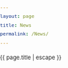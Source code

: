 ```yaml
---
layout: page
title: News
permalink: /News/
---
```


<h1 class="page-title">{{ page.title | escape }}</h1>
<style>
        /* reset */
        /* 여백 초기화 */
              body,div,ul,li,dl,dd,dt,ol,h1,h2,h3,h4,h5,h6,input,fieldset,legend,p,select,table,th,td,tr,textarea,button,form,figure,figcaption{margin:0;padding:0;}
            
        /* a 링크 초기화 */
        a {color: #222; text-decoration: none;}
        a:hover {color: #2698cb;}

        /* 폰트 초기화 */
        body, input, textarea, select, button, table {font-family:  'Nanum Gothic', AppleSDGothicNeo-Regular,'Malgun Gothic','맑은 고딕',dotum,'돋움',sans-serif; color: #222; font-size: 13px; line-height: 1.6;}
        
        /* 폰트 스타일 초기화 */
        em,address {font-style: normal;}

        /* 블릿기호 초기화 */
        ul,li,ol {list-style: none;}

        /* 제목 태그 초기화 */
        h1,h2,h3,h4,h5,h6 {font-size: 13px; font-weight: normal;}
        
        /* 버튼 초기화 */
        button {border: 0;}
        
        /* 반응형 */
        img {width: 100%;}
        
        /* IR 효과 */
        .ir_pm {display:block; overflow:hidden; font-size:0; line-height:0; text-indent:-9999px;} /* 의미있는 이미지의 대체 텍스트를 제공하는 경우(Phark Method) */
        .ir_wa {display:block; overflow:hidden; position:relative; z-index:-1; width:100%; height: 100%;} /* 의미있는 이미지의 대체 텍스트로 이미지가 없어도 대체 텍스트를 보여주고자 할 때(WA IR) */
        .ir_su {overflow: hidden; position:absolute; width:0; height:0; line-height:0; text-indent:-9999px;} /* 대체 텍스트가 아닌 접근성을 위한 숨김 텍스트를 제공할 때 */
        
        /* margin, padding */
        .mt10 {margin-top: 10px !important;}
        .mt15 {margin-top: 15px !important;}
        .mt20 {margin-top: 20px !important;}
        .mt25 {margin-top: 25px !important;}
        .mt30 {margin-top: 30px !important;}
        .mt35 {margin-top: 35px !important;}
        .mt40 {margin-top: 40px !important;}
        .mt45 {margin-top: 45px !important;}
        .mt50 {margin-top: 50px !important;}

        /* style */
        /* 레이아웃 */
        body {background: url(img/header_bg.jpg) repeat-x center top;}
        #header {  }
        #nav {background-color: #f6fdff;}
        #title {background-color: #eaf7fd;}
        #contents .container {border-right: 1px solid #dbdbdb; border-left: 1px solid #dbdbdb;}
        #cont_left {float: left; width: 250px;}
        #cont_center {
            overflow: hidden; 
            margin-right: 250px; 
            min-height: 1300px; 
            border-right: 1px solid #dbdbdb;
            border-left: 1px solid #dbdbdb;
        }
        #cont_right {position: absolute; right: 0; top: 0px; width: 250px;}
        #footer {border-top: 1px solid #dbdbdb;}

        /* 컨테이너 */
        .container {position: relative; width: 1200px; margin: 0 auto; /* background: rgba(0,0,0,0.3) */}

        /* 헤더 */
        .header {height: 327px;}
        .header .header_menu {text-align: right;}
        .header .header_menu a {color: #fff; padding: 8px 0 6px 10px; display: inline-block; transition: color 0.3s ease; font-family: 'Abel', sans-serif;}
        .header .header_menu a:hover {color: #ccc;}
        
        .header .header_tit { text-align: center; text-transform: uppercase; margin-top: 55px; font-family: 'Abel', sans-serif;}
        .header .header_tit h1 {
            font-size: 30px; 
            color: #fff; 
            background: #51b0dc; 
            display: inline-block; 
            padding: 5px 30px 5px 30px; 
            letter-spacing: 2px; 
            font-weight: 900;
            transition: box-shadow 0.25s ease-in-out;
        }
        .header .header_tit h1:hover {
            box-shadow: 
                inset -9em 0 0 0 #257FAC, 
                inset 9em 0 0 0 #257FAC;
        }
        .header .header_tit a {
            font-size: 16px; 
            color: #fff; 
            background: #4a9abf;  
            display: inline-block; 
            padding: 10px 20px 10px 20px; 
            margin-top: -7px; 
            transition: box-shadow 0.3s ease-in-out;
        }
        .header .header_tit a:hover {
            box-shadow: 
                0 0 0 5px rgba(75,154,191,0.9) inset,
                0 0 0 100px rgba(0,0,0,0.1) inset;
        }
        
        .header .header_icon {text-align: center; margin-top: 40px; padding-bottom: 45px;}
        .header .header_icon li {display: inline; margin: 0 2px;}
        .header .header_icon li a {
            position: relative;
            background-color: #3192bf;
            border-radius: 50%;
            width: 60px; 
            height: 60px;  
            color: #fff;
            display: inline-block;
            font-size: 35px;
            line-height: 60px;
            transition: all 0.3s ease;
        }
        .header .header_icon li a span {
            position: absolute; 
            opacity: 0;
            left: 50%; top: -40px;
            transform: translateX(-50%);
            font-size: 12px;
            line-height: 1.6;
            background: #3192bf; 
            padding: 3px 9px;
            border-radius: 6px 0;
            transition: all 0.3s ease;
        }
        .header .header_icon li a span:before {
            content: '';
            position: absolute;
            left: 50%; bottom: -5px;
            margin-left: -5px;
            border-top: 5px solid #3192bf;
            border-left: 5px solid transparent;
            border-right: 5px solid transparent;
        }
        .header .header_icon li a:hover span {
            opacity: 1;
            top: -33px;
        }
        .header .header_icon li a:hover {
            box-shadow: 
                0 0 0 3px rgba(75,154,191,0.9) inset,
                0 0 0 100px rgba(0,0,0,0.1) inset;
        }
        
        /* 전체 메뉴 */
        .nav {overflow: hidden; padding: 25px 0; display: none;}
        .nav > div {float: left; width: 40%;}
        .nav > div:last-child {width: 20%;}
        .nav > div ol {overflow: hidden;}
        .nav > div li {float: left; width: 50%; position: relative; padding-left: 8px; box-sizing: border-box;}
        .nav > div:last-child li {width: 100%;}
        .nav > div li a {position: relative;}
        .nav > div li:before {
            content: '';
            width: 3px; height: 3px;
            background-color: #25a2d0;
            border-radius: 50%;
            position: absolute; left: 0; top: 8px;
        }
        .nav > div h3 {
            font-size: 18px; 
            color: #25a2d0; 
            font-weight: bold; 
            margin-bottom: 4px;
        }
        .nav > div li a:after {
            content: '';
            display: inline-block;
            width: 0;
            height: 1px;
            position: absolute;
            bottom: 0;
            left: 0;
            background: #25a2d0;
            transition: all .2s ease-out;
        }
        .nav > div li:hover a:after {width: 100%;}
        
        /* 타이틀 */
        .title {position: relative; text-align: center; }
        .title h2 {font-family: 'Nanum Brush Script', cursive; font-size: 39px; color: #0093bd; padding: 5px 0;}
        .title .btn {
            position: absolute; right: 0; top: 5px;
            width: 60px; 
            height: 60px; 
            line-height: 60px; 
            background: #3192bf; 
            color: #fff;
            font-size: 35px; 
            border-radius: 50%;
            transition: all 0.3s ease;
        }
        .title .btn:hover {
            box-shadow: 
                0 0 0 3px rgba(75,154,191,0.9) inset,
                0 0 0 100px rgba(0,0,0,0.1) inset;
        }
        
        /* 컨텐츠 영역 */
        .column {padding: 15px; border-bottom: 1px solid #dbdbdb;}
        .column .col_tit {font-size: 20px; color: #2f7fa6; padding-bottom: 5px;}
        .column .col_desc {
            border-bottom: 1px dashed #dbdbdb; 
            padding-bottom: 15px; margin-bottom: 15px;  
            color: #878787;
            line-height: 18px;
        }
        .column.col1 {} 
        .column.col2 {} 
        .column.col3 {border-bottom: 0;} 
        .column.col4 {} 
        .column.col5 {} 
        .column.col6 {border-bottom: 0;} 
        .column.col7 {} 
        .column.col8 {} 
        .column.col9 {border-bottom: 0;} 
        
        /* 메뉴 */
        .menu li {position: relative;}
        .menu li a {
            font-size: 16px; text-transform: uppercase; 
            color: #878787; border-bottom: 1px solid #dbdbdb; 
            padding: 10px; 
            display: block;  
            transition: box-shadow 0.34s ease, background 0.34s ease;
        }
        .menu li a i {position: absolute; right: 10px; top: 15px;}
        .menu li a:hover {
            box-shadow: inset 180px 0 0 0 rgba(36,130,174,0.7); 
            color: #fff; 
            background: rgba(36,130,174,0.9);
        }
        
        /* 게시판1 */
        .notice1 {position: relative;  }
        .notice1 h5 {font-size: 14px; color: #2f7fa6; padding-bottom: 5px;}
        .notice1 li {position: relative; overflow: hidden; text-overflow: ellipsis; white-space: nowrap; padding-left: 8px;}
        .notice1 li:before {
	        content: ''; width: 3px; height: 3px; 
            border-radius: 50%;
            background: #449ce2; 
            position: absolute; left: 0; top: 6px;
        }
        .notice1 .more {
            position: absolute; 
            right: 0; top: 3px; 
            color: #878787; 
            text-transform: uppercase;
            font-size: 10px;
        }
        
        /* 게시판2 */
        .notice2 {position: relative;  }
        .notice2 h5 {font-size: 14px; color: #2f7fa6; padding-bottom: 5px;}
        .notice2 li {
            position: relative; 
            overflow: hidden; 
            text-overflow: ellipsis; 
            display: -webkit-box;
            -webkit-box-orient: vertical;
            -webkit-line-clamp : 2;
            padding-left: 8px;
            padding-bottom: 5px;
            max-height: 40px; /* ie */
        }
        .notice2 li:before {
            content: ''; width: 3px; height: 3px; 
            border-radius: 50%;
            background: #449ce2; 
            position: absolute; left: 0; top: 6px;
        }
        .notice2 .more {
            position: absolute; 
            right: 0; top: 3px; 
            color: #878787; 
            text-transform: uppercase;
            font-size: 10px;
        }
        
        /* 블로그1 */
        .blog1 img {width: 100%;}
        .blog1 .img-retina {display: none;}
        
        @media only screen and (-webkit-min-device-pixel-ratio: 1.5),
               only screen and (min-device-pixel-ratio: 1.5),
               only screen and (min-resolution: 1.5dppx) {
                .blog1 .img-retina {display: initial;}
                .blog1 .img-normal {display: none;}
        }

        /* 블로그2 */
        .blog2 h5 {color: #fff; text-align: center; padding: 30px 30px; text-transform: uppercase;}
        .blog2 p {padding-top: 5px;}
        .blog2 .img-retina {
            background-image: url(img/blog3_@1.jpg);
            background-size: cover;
        }
        @media only screen and (-webkit-min-device-pixel-ratio: 1.5),
               only screen and (min-device-pixel-ratio: 1.5),
               only screen and (min-resolution: 1.5dppx) {
                .blog2 .img-retina {background-image: url(img/blog3_@2.jpg);}
        }
        
        /* 이미지 슬라이드 */
        .slider figure {position: relative;}
        .slider figcaption {position: absolute; bottom: 0; left: 0; width: 100%; padding: 20px;
            box-sizing: border-box;
            background-color: rgba(0,0,0,0.5);
            color: #fff;
            font-size: 18px;
        }
        .slider figcaption em {
            display: block; 
            font-weight: bold; font-size: 28px; text-transform: uppercase; font-family: 'Abel', sans-serif;
            opacity: 0;
            transform: translateX(50px);
            transition: all .84s ease;
        }
        .slider figcaption span {
            display: block;
            overflow: hidden; text-overflow: ellipsis; white-space: nowrap;
            opacity: 0;
            transform: translateX(50px);
            transition: all .84s 0.2s ease;
        }
        .slider .slick-active figcaption em {opacity: 1; transform: translateX(0)}
        .slider .slick-active figcaption span {opacity: 1; transform: translateX(0)}
        
        .slider .slick-dots {display: block; width: 100%; text-align: center;}
        .slider .slick-dots li {display: inline-block; width: 15px; height: 15px; margin: 5px;}
        .slider .slick-dots li button {
            font-size: 0; 
            line-height: 0; 
            display: block; 
            width: 15px; height: 15px;
            cursor: pointer; 
            background: #5dbfeb; 
            border-radius: 50%;
        }
        .slider .slick-dots li.slick-active button {background: #2b91c8;}
        .slider .slick-prev {
            position: absolute; left: 0; bottom: 0; 
            z-index: 1000;
            width: 30px; height: 30px; 
            display: inline-block;
            font: normal normal normal 14px/1 FontAwesome;
            text-indent: -9999px;
        }
        .slider .slick-prev::before {
            content: "\f053";
            color: #5dbfeb;
            text-indent: 0;
            position: absolute; left: 9px; top: 8px;
        }
        .slider .slick-next {
            position: absolute; right: 0; bottom: 0; 
            z-index: 1000;
            width: 30px; height: 30px; 
            display: inline-block;
            font: normal normal normal 14px/1 FontAwesome;
            text-indent: -9999px;
        }
        .slider .slick-next::before {
            content: "\f054";
            color: #5dbfeb;
            text-indent: 0;
            position: absolute; left: 11px; top: 8px;
        }
        
        
        
        /* mediaquery */
        /* 화면 너비 0~1220px */
        @media (max-width: 1220px){
            .container {width: 100%;}
            .row {padding: 0 15px;}
            #cont_center {min-height: 1350px;}
	        #contents .container {border: 0;}
            
            .title .btn {right: 15px;}
        }
        
        /* 화면 너비 0~1024px */
        @media (max-width: 1024px){
            
        }
        
        /* 화면 너비 0~960px */
        @media (max-width: 960px){
            #cont_right {position: static; width: 100%; border-top: 1px solid #dbdbdb;}
	        #cont_center {margin-right: 0; border-right: 0;}
            
            .nav > div {float: none; width: 100%;}
            .nav > div:last-child {width: 100%;}
            .nav > div li {width: 33.333%;}
            .nav > div:last-child li {width: 33.333%;}
            .nav > div ol {margin-bottom: 10px;}
        }
        
        /* 화면 너비 0~768px */
        @media (max-width: 768px){
            #cont_left {float: none; width: 100%;}
	        #cont_center {border-left: 0;}
        }
        
        /* 화면 너비 0~600px */
        @media (max-width: 600px){
            .header {height: auto;}
            .nav > div li {width: 50%;}
	        .nav > div:last-child li {width: 50%;}
            
            .header .header_tit {display: none;}
            .header .header_icon {display: none;}
            .title .btn {display: none;}
            .column.col1 .col_tit {display: none;}
            .column.col1 .col_desc {display: none;}
            .column.col1 .menu li a i {display: none;}
            .column.col1 {padding: 0; border-bottom: 0;}
            .column.col1 .menu ul {overflow: hidden;}
            .column.col1 .menu li {float: left; width: 33.33333%; text-align: center; border-right: 1px solid #dbdbdb; box-sizing: border-box;}
            .column.col1 .menu li:nth-child(3n) {border-right: 0;}
            .column.col1 .menu li a {color: #fff; text-shadow: 0 0 5px rgba(0,0,0,0.7);}
            .column.col1 .menu li a:hover {box-shadow: none; background: rgba(36,130,174,0.3);}
            .column.col2 {background: #fff;}
	        .column.col4 {border-top: 1px solid #dbdbdb;}
            
            .slider figcaption {padding: 10px;}
            .slider figcaption em {font-size: 18px;}
            .slider figcaption span {font-size: 14px;}
        }
        
        /* 화면 너비 0~480px */
        @media (max-width: 480px){

        }

        /* 화면 너비 0~320px */
        @media (max-width: 320px){

        }
    </style>
<section id="cont_center">
                    <h3 class="ir_su">반응형 사이트 가운데 컨텐츠</h3>
                    <article class="column col4">
                        <h4 class="col_tit">Slick Slider</h4>
						<p class="col_desc">slick.js를 이용한 이미지 슬라이드 효과입니다.</p>
						<!-- 이미지 슬라이드 -->
						<div class="slider">
							<div>
                                <figure>
                                    <img src="./img/fiesta.jpg" alt="fiesta">
                                    <figcaption><em>Responsive Site</em><span>슬라이드 플러그인을 이용한 반응형 이미지 슬라이드 입니다.</span></figcaption>
                                </figure>
				            </div>
							<div>
                                <figure>
                                    <img src="./img/iccv.jpg" alt="iccv">
                                    <figcaption><em>Responsive Site</em><span>슬라이드 플러그인을 이용한 반응형 이미지 슬라이드 입니다.</span></figcaption>
                                </figure>
				            </div>
				            <div>
                                <figure>
                                    <img src="./img/iccv2.jpg" alt="iccv2">
                                    <figcaption><em>Responsive Site</em><span>슬라이드 플러그인을 이용한 반응형 이미지 슬라이드 입니다.</span></figcaption>
                                </figure>
				            </div>
						</div>
						<!--//이미지 슬라이드 -->
                    </article>

<div class="section">
    <div class="row">
Nov. 2019. Won the special prize for KoGas Big Data Competition(click) <br>
Nov. 2019. Gave a talk at Authentication Workshop(click) <br>
Oct. 2019. Open Energy Cloud Platform, a joint security + ML project with KAIST and SNU is funded(click) <br>
Dec 2018. Best Paper (국보연원장상) CISC-W <br>
August 2018. Nominated for the "Best Student Paper" at IFIP-SEC 2018 by Keeyoung Kim <br>
August 2018. Won the grant from Korea Aerospace Research Institute (KARI). Thank you for the support! <br>
July 2018. Won the top 7th place (top 3rd among universities) among 400 teams in Korea for AI R&D Challenge on Fake Face Image Detection, Congrats Sangyup, Shahroz, Hoyoung, and Youjin! <br>
July 2018, Gave a keynote talk at International Conference on Software Security and Assurance (ICSSA) 2018 <br>
April 2018, Gave a talk at NetSec-Kr'18 <br>
Dec. 2017. 1 paper is "Accepted" at ACM SIG CHI'18 <br>
Dec. 2017. Won the 2nd place at National Data Science Challenge (http://challenge.cisc.or.kr/), Congrats Sangyup, Shahroz, and Homin! (Media coverage click here) <br>
Dec. 2017. gave a CS Colloquium talk at Hanyang University, Seoul, Korea <br>
Dec. 2017. gave a talk at Inha University, Incheon, Korea <br>
Nov. 2017. Our paper "Towards Machine Generated Passwords" is selected as one of the best papers (우수 논문상) at CISC-W 2017  <br>
Nov. 2017. Our paper "Towards Machine Generated Passwords" is accepted, at CISC-W 2017 <br>
Nov. 2017. Student Research Workshop paper is acceted at ACM CoNEXT2017, Congats Pratik! <br>
Oct.2017. NRF Grant Awarded (2017-2020, KRW 90K) <br>
Sept.2017. Finance Chair for ACM CoNEXT 2017 <br>
Aug. 2016. gave a talk at Korea University, Seoul, Korea <br>
Aug.2016. ETNews on 3D CAPTCHAs, 2016 (Korean Article Click Here) <br> 
Aug. 2016. Our paper "3D CAPTCHAs" was selected as the best paper at WISA 2016 <br>
    </div>
</div>
